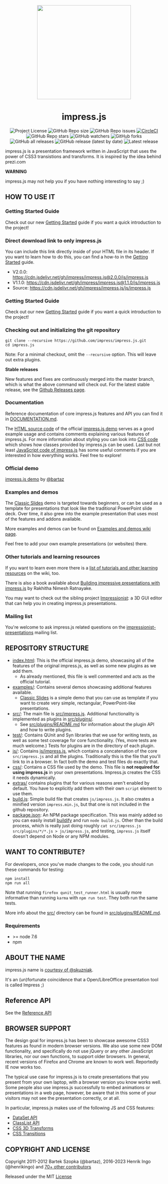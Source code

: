 <div id="title" align="center">
    <img src="./logo.png" width="300">
    <h1>impress.js</h1>
</div>

<div id="badges" align="center">
    <img alt="Project License" src="https://img.shields.io/github/license/impress/impress.js.svg">
    <img alt="GitHub Repo size" src="https://img.shields.io/github/repo-size/impress/impress.js.svg">
    <img alt="GitHub Repo issues" src="https://img.shields.io/github/issues-pr-raw/impress/impress.js">
    <a href="https://circleci.com/gh/impress/impress.js"><img alt="CircleCI" src="https://circleci.com/gh/impress/impress.js.svg?style=svg"></a>
    <br>
    <img alt="GitHub Repo stars" src="https://img.shields.io/github/stars/impress/impress.js">
    <img alt="GitHub watchers" src="https://img.shields.io/github/watchers/impress/impress.js">
    <img alt="GitHub forks" src="https://img.shields.io/github/forks/impress/impress.js">
    <br>
    <img alt="GitHub all releases" src="https://img.shields.io/github/downloads/impress/impress.js/total?label=Downloads (total)">
    <img alt="GitHub release (latest by date)" src="https://img.shields.io/github/downloads/impress/impress.js/latest/total?label=Downloads (latest)">
    <img alt="Latest release" src="https://img.shields.io/github/release/impress/impress.js.svg">
</div>

impress.js is a presentation framework written in JavaScript that uses the power
of CSS3 transistions and transforms. It is inspired by the idea behind prezi.com

**WARNING**

impress.js may not help you if you have nothing interesting to say ;)


HOW TO USE IT
---------------
### Getting Started Guide
Check out our new [Getting Started](GettingStarted.md) guide if you want a quick introduction to the project!

### Direct download link to only impress.js
You can include this link directly inside of your HTML file in its header. If you want to learn how to do this, you can find a how-to in the [Getting Started](GettingStarted.md) guide.
- V2.0.0: https://cdn.jsdelivr.net/gh/impress/impress.js@2.0.0/js/impress.js
- V1.1.0: https://cdn.jsdelivr.net/gh/impress/impress.js@1.1.0/js/impress.js
- Source: https://cdn.jsdelivr.net/gh/impress/impress.js/js/impress.js

### Getting Started Guide
Check out our new [Getting Started](GettingStarted.md) guide if you want a quick introduction to the project!

### Checking out and initializing the git repository

    git clone --recursive https://github.com/impress/impress.js.git
    cd impress.js

Note: For a minimal checkout, omit the `--recursive` option. This will leave out extra plugins.

**Stable releases**

New features and fixes are continuously merged into the master branch, which is what the above command will check out. For the latest stable release, see the [Github Releases page](https://github.com/impress/impress.js/releases).


### Documentation


Reference documentation of core impress.js features and API you can find it in [DOCUMENTATION.md](DOCUMENTATION.md).

The [HTML source code](index.html) of the official [impress.js demo](http://impress.github.io/impress.js/) serves as a good example usage and contains comments explaining various features of impress.js. For more information about styling you can look into [CSS code](css/impress-demo.css) which shows how classes provided by impress.js can be used. Last but not least [JavaScript code of impress.js](js/impress.js) has some useful comments if you are interested in how everything works. Feel free to explore!

### Official demo

[impress.js demo](http://impress.github.io/impress.js/) by [@bartaz](http://twitter.com/bartaz)

### Examples and demos

The [Classic Slides](http://impress.github.io/impress.js/examples/classic-slides/) demo is targeted towards beginners, or can be used as a template for presentations that look like the traditional PowerPoint slide deck. Over time, it also grew into the example presentation that uses most of the features and addons available.

More examples and demos can be found on [Examples and demos wiki page](http://github.com/impress/impress.js/wiki/Examples-and-demos).

Feel free to add your own example presentations (or websites) there.

### Other tutorials and learning resources

If you want to learn even more there is a [list of tutorials and other learning resources](https://github.com/impress/impress.js/wiki/impress.js-tutorials-and-other-learning-resources)
on the wiki, too.

There is also a book available about [Building impressive presentations with impress.js](http://www.packtpub.com/building-impressive-presentations-with-impressjs/book) by Rakhitha Nimesh Ratnayake.

You may want to check out the sibling project [Impressionist](https://github.com/henrikingo/impressionist): a 3D GUI editor that can help you in creating impress.js presentations.

### Mailing list

You're welcome to ask impress.js related questions on the [impressionist-presentations](https://groups.google.com/forum/#!forum/impressionist-presentations) mailing list.


REPOSITORY STRUCTURE
--------------------

* [index.html](index.html): This is the official impress.js demo, showcasing all of the features of the original impress.js, as well as some new plugins as we add them.
  * As already mentioned, this file is well commented and acts as the official tutorial.
* [examples/](examples/): Contains several demos showcasing additional features available.
  * [Classic Slides](examples/classic-slides/index.html) is a simple demo that you can use as template if you want to create very simple, rectangular, PowerPoint-like presentations.
* [src/](src/): The main file is [src/impress.js](src/impress.js). Additional functionality is implemented as plugins in [src/plugins/](src/plugins/).
  * See [src/plugins/README.md](src/plugins/README.md) for information about the plugin API and how to write plugins.
* [test/](test/): Contains QUnit and Syn libraries that we use for writing tests, as well as some test coverage for core functionality. (Yes, more tests are much welcome.) Tests for plugins are in the directory of each plugin.
* [js/](js/): Contains [js/impress.js](js/impress.js), which contains a concatenation of the core `src/impress.js` and all the plugins. Traditionally this is the file that you'll link to in a browser. In fact both the demo and test files do exactly that.
* [css/](css/): Contains a CSS file used by the demo. This file is **not required for using impress.js** in your own presentations. Impress.js creates the CSS it needs dynamically.
* [extras/](extras/) contains plugins that for various reasons aren't enabled by default. You have to explicitly add them with their own `script` element to use them.
* [build.js](build.js): Simple build file that creates `js/impress.js`. It also creates a minified version `impress.min.js`, but that one is not included in the github repository.
* [package.json](build.js): An NPM package specification. This was mainly added so you can easily install [buildify](https://www.npmjs.com/package/buildify) and run `node build.js`. Other than the build process, which is really just doing roughly `cat src/impress.js src/plugins/*/*.js > js/impress.js`, and testing, `impress.js` itself doesn't depend on Node or any NPM modules.

WANT TO CONTRIBUTE?
---------------------

For developers, once you've made changes to the code, you should run these commands for testing:

    npm install
    npm run all

Note that running `firefox qunit_test_runner.html` is usually more informative than running `karma` with `npm run test`. They both run the same tests.

More info about the [src/](src/) directory can be found in [src/plugins/README.md](src/plugins/README.md).

### Requirements

* &gt;= node 7.6
* npm


ABOUT THE NAME
----------------

impress.js name is [courtesy of @skuzniak](http://twitter.com/skuzniak/status/143627215165333504).

It's an (un)fortunate coincidence that a Open/LibreOffice presentation tool is called Impress ;)

Reference API
--------------

See the [Reference API](DOCUMENTATION.md)

BROWSER SUPPORT
-----------------

The design goal for impress.js has been to showcase awesome CSS3 features as found in modern browser versions. We also use some new DOM functionality, and specifically do not use jQuery or any other JavaScript libraries, nor our own functions, to support older browsers. In general, recent versions of Firefox and Chrome are known to work well. Reportedly IE now works too.

The typical use case for impress.js is to create presentations that you present from your own laptop, with a browser version you know works well. Some people also use impress.js successfully to embed animations or presentations in a web page, however, be aware that in this some of your visitors may not see the presentation correctly, or at all.

In particular, impress.js makes use of the following JS and CSS features:

* [DataSet API](http://caniuse.com/#search=dataset)
* [ClassList API](http://caniuse.com/#search=classlist)
* [CSS 3D Transforms](http://caniuse.com/#search=css%203d)
* [CSS Transitions](http://caniuse.com/#search=css%20transition)

COPYRIGHT AND LICENSE
---------------------

Copyright 2011-2012 Bartek Szopka (@bartaz), 2016-2023 Henrik Ingo (@henrikingo) and [70+ other contributors](https://github.com/impress/impress.js/graphs/contributors)

Released under the MIT [License](LICENSE)
